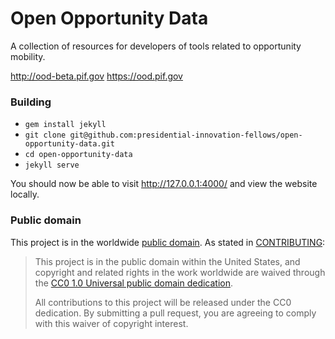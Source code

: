 # Open Opportunity Data

A collection of resources for developers of tools related to opportunity mobility.

http://ood-beta.pif.gov
https://ood.pif.gov

### Building

* `gem install jekyll`
* `git clone git@github.com:presidential-innovation-fellows/open-opportunity-data.git`
* `cd open-opportunity-data`
* `jekyll serve`

You should now be able to visit http://127.0.0.1:4000/ and view the website locally.

### Public domain

This project is in the worldwide [public domain](LICENSE.md). As stated in [CONTRIBUTING](CONTRIBUTING.md):

> This project is in the public domain within the United States, and copyright and related rights in the work worldwide are waived through the [CC0 1.0 Universal public domain dedication](https://creativecommons.org/publicdomain/zero/1.0/).
>
> All contributions to this project will be released under the CC0 dedication. By submitting a pull request, you are agreeing to comply with this waiver of copyright interest.
